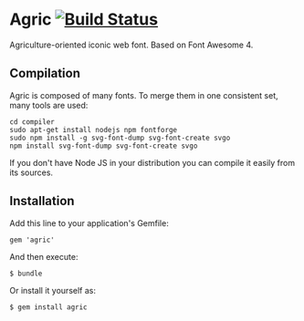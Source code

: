 # Agric [![Build Status](https://travis-ci.org/ekylibre/agric.png)](https://travis-ci.org/ekylibre/agric)

Agriculture-oriented iconic web font. Based on Font Awesome 4.

## Compilation

Agric is composed of many fonts. To merge them in one consistent set, many tools are used:

    cd compiler
    sudo apt-get install nodejs npm fontforge
    sudo npm install -g svg-font-dump svg-font-create svgo
    npm install svg-font-dump svg-font-create svgo

If you don't have Node JS in your distribution you can compile it easily from its sources.

## Installation

Add this line to your application's Gemfile:

    gem 'agric'

And then execute:

    $ bundle

Or install it yourself as:

    $ gem install agric

